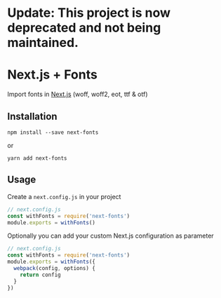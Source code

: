# Update: This project is now deprecated and not being maintained. 

# Next.js + Fonts

Import fonts in [Next.js](https://github.com/zeit/next.js)
(woff, woff2, eot, ttf & otf)

## Installation

```
npm install --save next-fonts
```

or

```
yarn add next-fonts
```

## Usage

Create a `next.config.js` in your project

```js
// next.config.js
const withFonts = require('next-fonts')
module.exports = withFonts()
```

Optionally you can add your custom Next.js configuration as parameter

```js
// next.config.js
const withFonts = require('next-fonts')
module.exports = withFonts({
  webpack(config, options) {
    return config
  }
})
```
